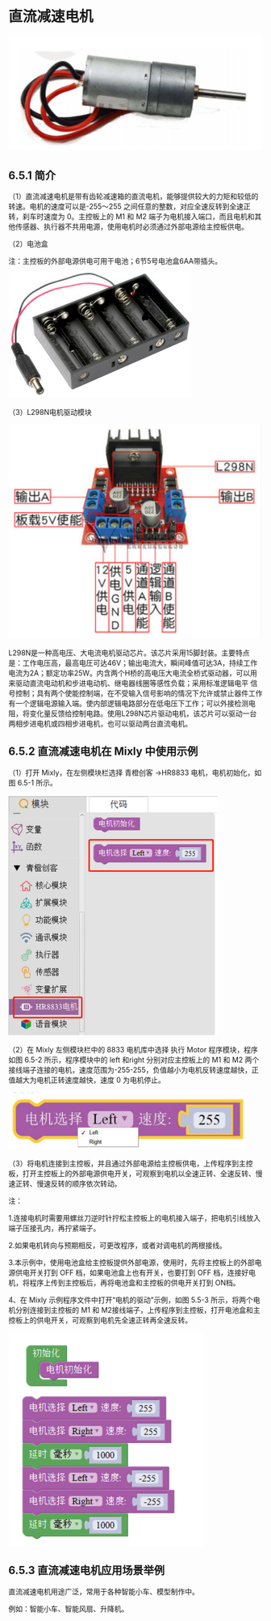 # 直流减速电机

![](../../.gitbook/assets/ying-jian-1225363.png)

## 6.5.1 简介

（1）直流减速电机是带有齿轮减速箱的直流电机，能够提供较大的力矩和较低的转速。电机的速度可以是-255～255 之间任意的整数，对应全速反转到全速正转，刹车时速度为 0。主控板上的 M1 和 M2 端子为电机接入端口，而且电机和其他传感器、执行器不共用电源，使用电机时必须通过外部电源给主控板供电。

（2）电池盒

注：主控板的外部电源供电可用干电池；6节5号电池盒6AA带插头。

![](../../.gitbook/assets/ying-jian-1225566.png)

（3）L298N电机驱动模块

![](../../.gitbook/assets/ying-jian-1225583.png)

L298N是一种高电压、大电流电机驱动芯片。该芯片采用15脚封装。主要特点是：工作电压高，最高电圧可达46V；输出电流大，瞬间峰值可达3A，持续工作电流为2A；额定功率25W。内含两个H桥的高电压大电流全桥式驱动器，可以用来驱动直流电动机和步进电动机、继电器线圈等感性负载；采用标准逻辑电平 信号控制；具有两个使能控制端，在不受输入信号影响的情况下允许或禁止器件工作有一个逻辑电源输入端。使内部逻辑电路部分在低电压下工作；可以外接检测电阻，将变化量反馈给控制电路。使用L298N芯片驱动电机，该芯片可以驱动一台两相步进电机或四相步进电机，也可以驱动两台直流电机。

## 6.5.2 直流减速电机在 Mixly 中使用示例

（1）打开 Mixly，在左侧模块栏选择 青橙创客 →HR8833 电机，电机初始化，如图 6.5-1 所示。

![&#x56FE; 6.5-1](../../.gitbook/assets/ying-jian-1225953.png)

（2）在 Mixly 左侧模块栏中的 8833 电机库中选择 执行 Motor 程序模块，程序如图 6.5-2 所示，程序模块中的 left 和right 分别对应主控板上的 M1 和 M2 两个接线端子连接的电机，速度范围为-255-255，负值越小为电机反转速度越快，正值越大为电机正转速度越快，速度 0 为电机停止。

![&#x56FE; 6.5-2](../../.gitbook/assets/ying-jian-1226125.png)

（3）将电机连接到主控板，并且通过外部电源给主控板供电，上传程序到主控板，打开主控板上的外部电源供电开关，可观察到电机以全速正转、全速反转、慢速正转、慢速反转的顺序依次转动。

注：

1.连接电机时需要用螺丝刀逆时针拧松主控板上的电机接入端子，把电机引线放入端子压接孔内，再拧紧端子。

2.如果电机转向与预期相反，可更改程序，或者对调电机的两根接线。

3.本示例中，使用电池盒给主控板提供外部电源，使用时，先将主控板上的外部电源供电开关打到 OFF 档，如果电池盒上也有开关，也要打到 OFF 档，连接好电机，将程序上传到主控板后，再将电池盒和主控板的供电开关打到 ON档。

4、在 Mixly 示例程序文件中打开“电机的驱动”示例，如图 5.5-3 所示，将两个电机分别连接到主控板的 M1 和 M2接线端子，上传程序到主控板，打开电池盒和主控板上的供电开关，可观察到电机先全速正转再全速反转。

![&#x56FE; 6.5-3](../../.gitbook/assets/ying-jian-1226533.png)

## 6.5.3 直流减速电机应用场景举例

直流减速电机用途广泛，常用于各种智能小车、模型制作中。

例如：智能小车、智能风扇、升降机。

